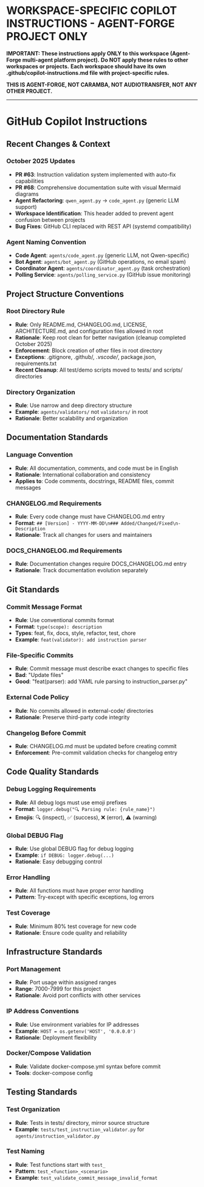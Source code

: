 # WORKSPACE-SPECIFIC COPILOT INSTRUCTIONS - AGENT-FORGE PROJECT ONLY

**IMPORTANT: These instructions apply ONLY to this workspace (Agent-Forge multi-agent platform project).**
**Do NOT apply these rules to other workspaces or projects.**
**Each workspace should have its own .github/copilot-instructions.md file with project-specific rules.**

**THIS IS AGENT-FORGE, NOT CARAMBA, NOT AUDIOTRANSFER, NOT ANY OTHER PROJECT.**

---

# GitHub Copilot Instructions

## Recent Changes & Context

### October 2025 Updates
- **PR #63**: Instruction validation system implemented with auto-fix capabilities
- **PR #68**: Comprehensive documentation suite with visual Mermaid diagrams
- **Agent Refactoring**: `qwen_agent.py` → `code_agent.py` (generic LLM support)
- **Workspace Identification**: This header added to prevent agent confusion between projects
- **Bug Fixes**: GitHub CLI replaced with REST API (systemd compatibility)

### Agent Naming Convention
- **Code Agent**: `agents/code_agent.py` (generic LLM, not Qwen-specific)
- **Bot Agent**: `agents/bot_agent.py` (GitHub operations, no email spam)
- **Coordinator Agent**: `agents/coordinator_agent.py` (task orchestration)
- **Polling Service**: `agents/polling_service.py` (GitHub issue monitoring)

## Project Structure Conventions

### Root Directory Rule
- **Rule**: Only README.md, CHANGELOG.md, LICENSE, ARCHITECTURE.md, and configuration files allowed in root
- **Rationale**: Keep root clean for better navigation (cleanup completed October 2025)
- **Enforcement**: Block creation of other files in root directory
- **Exceptions**: .gitignore, .github/*, .vscode/*, package.json, requirements.txt
- **Recent Cleanup**: All test/demo scripts moved to tests/ and scripts/ directories

### Directory Organization
- **Rule**: Use narrow and deep directory structure
- **Example**: `agents/validators/` not `validators/` in root
- **Rationale**: Better scalability and organization

## Documentation Standards

### Language Convention
- **Rule**: All documentation, comments, and code must be in English
- **Rationale**: International collaboration and consistency
- **Applies to**: Code comments, docstrings, README files, commit messages

### CHANGELOG.md Requirements
- **Rule**: Every code change must have CHANGELOG.md entry
- **Format**: `## [Version] - YYYY-MM-DD\n### Added/Changed/Fixed\n- Description`
- **Rationale**: Track all changes for users and maintainers

### DOCS_CHANGELOG.md Requirements
- **Rule**: Documentation changes require DOCS_CHANGELOG.md entry
- **Rationale**: Track documentation evolution separately

## Git Standards

### Commit Message Format
- **Rule**: Use conventional commits format
- **Format**: `type(scope): description`
- **Types**: feat, fix, docs, style, refactor, test, chore
- **Example**: `feat(validator): add instruction parser`

### File-Specific Commits
- **Rule**: Commit message must describe exact changes to specific files
- **Bad**: "Update files"
- **Good**: "feat(parser): add YAML rule parsing to instruction_parser.py"

### External Code Policy
- **Rule**: No commits allowed in external-code/ directories
- **Rationale**: Preserve third-party code integrity

### Changelog Before Commit
- **Rule**: CHANGELOG.md must be updated before creating commit
- **Enforcement**: Pre-commit validation checks for changelog entry

## Code Quality Standards

### Debug Logging Requirements
- **Rule**: All debug logs must use emoji prefixes
- **Format**: `logger.debug("🔍 Parsing rule: {rule_name}")`
- **Emojis**: 🔍 (inspect), ✅ (success), ❌ (error), ⚠️ (warning)

### Global DEBUG Flag
- **Rule**: Use global DEBUG flag for debug logging
- **Example**: `if DEBUG: logger.debug(...)`
- **Rationale**: Easy debugging control

### Error Handling
- **Rule**: All functions must have proper error handling
- **Pattern**: Try-except with specific exceptions, log errors

### Test Coverage
- **Rule**: Minimum 80% test coverage for new code
- **Rationale**: Ensure code quality and reliability

## Infrastructure Standards

### Port Management
- **Rule**: Port usage within assigned ranges
- **Range**: 7000-7999 for this project
- **Rationale**: Avoid port conflicts with other services

### IP Address Conventions
- **Rule**: Use environment variables for IP addresses
- **Example**: `HOST = os.getenv('HOST', '0.0.0.0')`
- **Rationale**: Deployment flexibility

### Docker/Compose Validation
- **Rule**: Validate docker-compose.yml syntax before commit
- **Tools**: docker-compose config

## Testing Standards

### Test Organization
- **Rule**: Tests in tests/ directory, mirror source structure
- **Example**: `tests/test_instruction_validator.py` for `agents/instruction_validator.py`

### Test Naming
- **Rule**: Test functions start with `test_`
- **Pattern**: `test_<function>_<scenario>`
- **Example**: `test_validate_commit_message_invalid_format`
